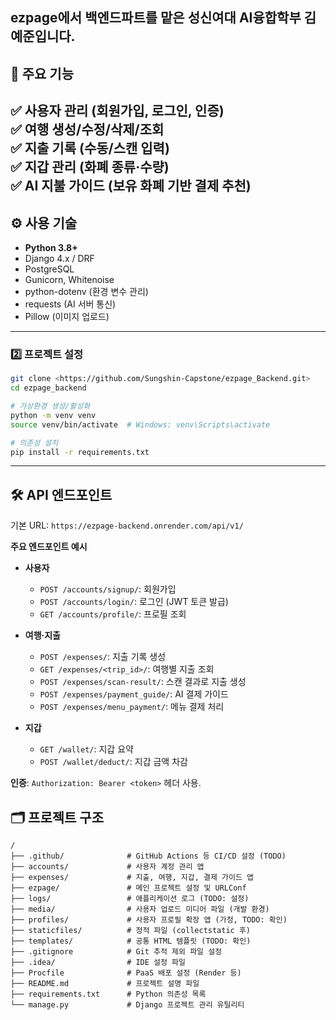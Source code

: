 **ezpage에서 백엔드파트를 맡은 성신여대 AI융합학부 김예준**입니다.  
---
## 🌟 주요 기능
✅ 사용자 관리 (회원가입, 로그인, 인증)  
✅ 여행 생성/수정/삭제/조회  
✅ 지출 기록 (수동/스캔 입력)  
✅ 지갑 관리 (화폐 종류·수량)  
✅ AI 지불 가이드 (보유 화폐 기반 결제 추천)
---
## ⚙️ 사용 기술
- **Python 3.8+**
- Django 4.x / DRF
- PostgreSQL
- Gunicorn, Whitenoise
- python-dotenv (환경 변수 관리)
- requests (AI 서버 통신)
- Pillow (이미지 업로드)
---
### 2️⃣ 프로젝트 설정

```bash
git clone <https://github.com/Sungshin-Capstone/ezpage_Backend.git>
cd ezpage_backend

# 가상환경 생성/활성화
python -m venv venv
source venv/bin/activate  # Windows: venv\Scripts\activate

# 의존성 설치
pip install -r requirements.txt
```
---
## 🛠️ API 엔드포인트

기본 URL: `https://ezpage-backend.onrender.com/api/v1/`

**주요 엔드포인트 예시**  
- **사용자**  
  - `POST /accounts/signup/`: 회원가입  
  - `POST /accounts/login/`: 로그인 (JWT 토큰 발급)  
  - `GET /accounts/profile/`: 프로필 조회  

- **여행·지출**  
  - `POST /expenses/`: 지출 기록 생성  
  - `GET /expenses/<trip_id>/`: 여행별 지출 조회  
  - `POST /expenses/scan-result/`: 스캔 결과로 지출 생성  
  - `POST /expenses/payment_guide/`: AI 결제 가이드  
  - `POST /expenses/menu_payment/`: 메뉴 결제 처리  

- **지갑**  
  - `GET /wallet/`: 지갑 요약  
  - `POST /wallet/deduct/`: 지갑 금액 차감  

**인증**: `Authorization: Bearer <token>` 헤더 사용.

## 🗂️ 프로젝트 구조
```
/
├── .github/              # GitHub Actions 등 CI/CD 설정 (TODO)
├── accounts/             # 사용자 계정 관리 앱
├── expenses/             # 지출, 여행, 지갑, 결제 가이드 앱
├── ezpage/               # 메인 프로젝트 설정 및 URLConf
├── logs/                 # 애플리케이션 로그 (TODO: 설정)
├── media/                # 사용자 업로드 미디어 파일 (개발 환경)
├── profiles/             # 사용자 프로필 확장 앱 (가정, TODO: 확인)
├── staticfiles/          # 정적 파일 (collectstatic 후)
├── templates/            # 공통 HTML 템플릿 (TODO: 확인)
├── .gitignore            # Git 추적 제외 파일 설정
├── .idea/                # IDE 설정 파일
├── Procfile              # PaaS 배포 설정 (Render 등)
├── README.md             # 프로젝트 설명 파일
├── requirements.txt      # Python 의존성 목록
└── manage.py             # Django 프로젝트 관리 유틸리티
```